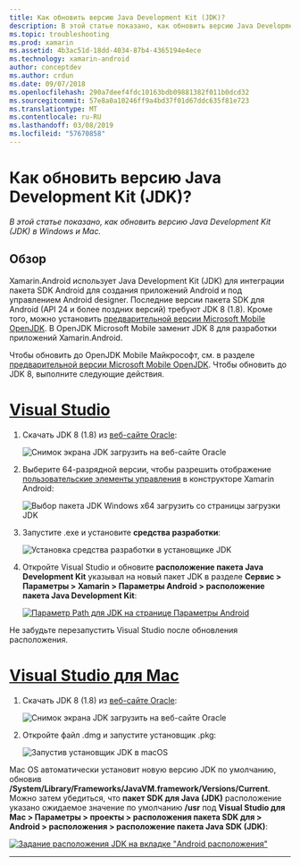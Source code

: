 ```yaml
---
title: Как обновить версию Java Development Kit (JDK)?
description: В этой статье показано, как обновить версию Java Development Kit (JDK) в Windows и Mac.
ms.topic: troubleshooting
ms.prod: xamarin
ms.assetid: 4b3ac51d-18dd-4034-87b4-4365194e4ece
ms.technology: xamarin-android
author: conceptdev
ms.author: crdun
ms.date: 09/07/2018
ms.openlocfilehash: 290a7deef4fdc10163bdb09881382f011b0dcd32
ms.sourcegitcommit: 57e8a0a10246ff9a4bd37f01d67ddc635f81e723
ms.translationtype: MT
ms.contentlocale: ru-RU
ms.lasthandoff: 03/08/2019
ms.locfileid: "57670858"
---
```

# <a name="how-do-i-update-the-java-development-kit-jdk-version"></a>Как обновить версию Java Development Kit (JDK)?

_В этой статье показано, как обновить версию Java Development Kit (JDK) в Windows и Mac._

## <a name="overview"></a>Обзор

Xamarin.Android использует Java Development Kit (JDK) для интеграции пакета SDK Android для создания приложений Android и под управлением Android designer. Последние версии пакета SDK для Android (API 24 и более поздних версий) требуют JDK 8 (1.8). Кроме того, можно установить [предварительной версии Microsoft Mobile OpenJDK](~/android/get-started/installation/openjdk.md). В OpenJDK Microsoft Mobile заменит JDK 8 для разработки приложений Xamarin.Android.

Чтобы обновить до OpenJDK Mobile Майкрософт, см. в разделе [предварительной версии Microsoft Mobile OpenJDK](~/android/get-started/installation/openjdk.md). Чтобы обновить до JDK 8, выполните следующие действия.

# <a name="visual-studiotabwindows"></a>[Visual Studio](#tab/windows)

1.  Скачать JDK 8 (1.8) из [веб-сайте Oracle](https://www.oracle.com/technetwork/java/javase/downloads/index.html):

    ![Снимок экрана JDK загрузить на веб-сайте Oracle](update-jdk-images/image1.png)

2.  Выберите 64-разрядной версии, чтобы разрешить отображение [пользовательские элементы управления](https://developer.xamarin.com/releases/vs/xamarin.vs_4/xamarin.vs_4.2/#androiddesignercustomcontrols) в конструкторе Xamarin Android:

    ![Выбор пакета JDK Windows x64 загрузить со страницы загрузки JDK](update-jdk-images/image2.png)

3.  Запустите .exe и установите **средства разработки**:

    ![Установка средства разработки в установщике JDK](update-jdk-images/image3.png)

4.  Откройте Visual Studio и обновите **расположение пакета Java Development Kit** указывал на новый пакет JDK в разделе **Сервис > Параметры > Xamarin > Параметры Android > расположение пакета Java Development Kit**:

    [![Параметр Path для JDK на странице Параметры Android](update-jdk-images/image4-sml.png)](update-jdk-images/image4.png#lightbox)

Не забудьте перезапустить Visual Studio после обновления расположения.

# <a name="visual-studio-for-mactabmacos"></a>[Visual Studio для Mac](#tab/macos)

1.  Скачать JDK 8 (1.8) из [веб-сайте Oracle](https://www.oracle.com/technetwork/java/javase/downloads/index.html):

    ![Снимок экрана JDK загрузить на веб-сайте Oracle](update-jdk-images/image1.png)

2.  Откройте файл .dmg и запустите установщик .pkg:

    ![Запустив установщик JDK в macOS](update-jdk-images/image5.png)

Mac OS автоматически установит новую версию JDK по умолчанию, обновив **/System/Library/Frameworks/JavaVM.framework/Versions/Current**. Можно затем убедиться, что **пакет SDK для Java (JDK)** расположение указано ожидаемое значение по умолчанию **/usr** под **Visual Studio для Mac > Параметры > проекты > расположения пакета SDK для > Android > расположения > расположение пакета Java SDK (JDK)**:

[![Задание расположения JDK на вкладке "Android расположения"](update-jdk-images/image6-sml.png)](update-jdk-images/image6.png#lightbox)

-----


